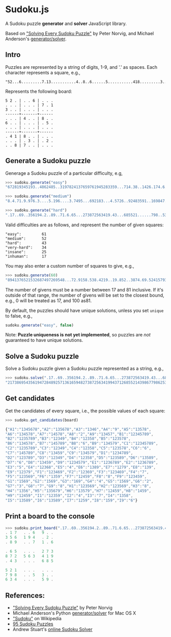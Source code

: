 Sudoku.js
==========

A Sudoku puzzle **generator** and **solver** JavaScript library.

Based on ["Solving Every Sudoku Puzzle"][1] by Peter Norvig, and 
Michael Anderson's [generator/solver][2].


Intro
-----

Puzzles are represented by a string of digits, 1-9, and '.' as spaces. Each
character represents a square, e.g., 

    "52...6.........7.13...........4..8..6......5...........418.........3..2...87....."
    
Represents the following board:

    5 2 . | . . 6 | . . .   
    . . . | . . . | 7 . 1   
    3 . . | . . . | . . .   
    ------+-------+------
    . . . | 4 . . | 8 . .   
    6 . . | . . . | . 5 .   
    . . . | . . . | . . .   
    ------+-------+------
    . 4 1 | 8 . . | . . .   
    . . . | . 3 . | . 2 .   
    . . 8 | 7 . . | . . .


Generate a Sudoku puzzle
------------------------

Generage a Sudoku puzzle of a particular difficulty, e.g,

```javascript
>>> sudoku.generate("easy")
"672819345193..4862485..3197824137659761945283359...714.38..1426.174.6.38.463...71"

>>> sudoku.generate("medium")
"8.4.71.9.976.3....5.196....3.7495...692183...4.5726..92483591..169847...753612984"

>>> sudoku.generate("hard")
".17..69..356194.2..89..71.6.65...273872563419.43...685521......798..53..634...59."
```

Valid difficulties are as follows, and represent the number of given squares:

    "easy":         61
    "medium":       52
    "hard":         43
    "very-hard":    34
    "insane":       25
    "inhuman":      17
    
    
You may also enter a custom number of squares to give, e.g.,

```javascript
>>> sudoku.generate(60)
"8941376521532687497269548...72.9158.538.4219..19.852..3874.69.52415793689658.34.."
```

The number of givens must be a number between 17 and 81 inclusive. If it's 
outside of that range, the number of givens will be set to the closest bound, 
e.g., 0 will be treated as 17, and 100 as81.


By default, the puzzles should have unique solutions, unless you set `unique` to
false, e.g., 

```javascript
sudoku.generate("easy", false)
```

Note: **Puzzle uniqueness is not yet implemented**, so puzzles are *not* 
guaranteed to have unique solutions.


Solve a Sudoku puzzle
---------------------

Solve a Sudoku puzzle given a Sudoku puzzle represented as a string, e.g.,

```javascript
>>> sudoku.solve(".17..69..356194.2..89..71.6.65...273872563419.43...685521......798..53..634...59.");
"217386954356194728489257136165948273872563419943712685521439867798625341634871592"
```

Get candidates
--------------

Get the candidates of every square, i.e., the possible values of each square:

```javascript
>>> sudoku.get_candidates(board)

{"A1":"1345678","A2":"135678","A3":"1346","A4":"9","A5":"13578",
"A6":"134578","A7":"14578","A8":"2","A9":"13457","B1":"12345789",
"B2":"1235789","B3":"12349","B4":"12358","B5":"123578",
"B6":"134578","B7":"145789","B8":"6","B9":"134579","C1":"12345789",
"C2":"1235789","C3":"12349","C4":"12358","C5":"123578","C6":"6",
"C7":"145789","C8":"13459","C9":"134579","D1":"1234789",
"D2":"123789","D3":"12349","D4":"12358","D5":"123589","D6":"13589",
"D7":"6","D8":"13459","D9":"1234579","E1":"1236789","E2":"1236789",
"E3":"5","E4":"12368","E5":"4","E6":"1389","E7":"1279","E8":"139",
"E9":"12379","F1":"123469","F2":"12369","F3":"123469","F4":"7",
"F5":"123569","F6":"1359","F7":"12459","F8":"8","F9":"123459",
"G1":"1569","G2":"1569","G3":"169","G4":"4","G5":"1569","G6":"2",
"G7":"3","G8":"7","G9":"8","H1":"123569","H2":"123569","H3":"8",
"H4":"1356","H5":"135679","H6":"13579","H7":"12459","H8":"1459",
"H9":"12459","I1":"12359","I2":"4","I3":"7","I4":"1358",
"I5":"13589","I6":"13589","I7":"1259","I8":"159","I9":"6"}
```


Print a board to the console
----------------------------

```javascript
>>> sudoku.print_board(".17..69..356194.2..89..71.6.65...273872563419.43...685521......798..53..634...59.");
. 1 7   . . 6   9 . .   
3 5 6   1 9 4   . 2 .   
. 8 9   . . 7   1 . 6   

. 6 5   . . .   2 7 3   
8 7 2   5 6 3   4 1 9   
. 4 3   . . .   6 8 5   

5 2 1   . . .   . . .   
7 9 8   . . 5   3 . .   
6 3 4   . . .   5 9 .  
```   


References:
-----------

- ["Solving Every Sudoku Puzzle"][1] by Peter Norvig
- Michael Anderson's Python [generator/solver][2] for Mac OS X
- ["Sudoku"][3] on Wikipedia
- [95 Sudoku Puzzles][4]
- Andrew Stuart's [online Sudoku Solver][5]


[1]: http://norvig.com/sudoku.html
[2]: https://github.com/andermic/cousins/tree/master/sudoku
[3]: http://en.wikipedia.org/wiki/Sudoku
[4]: http://magictour.free.fr/top95
[5]: http://www.sudokuwiki.org/sudoku.htm
